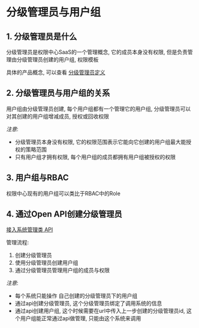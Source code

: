 # 分级管理员与用户组

## 1. 分级管理员是什么

分级管理员是权限中心SaaS的一个管理概念, 它的成员本身没有权限, 但是负责管理由分级管理员创建的用户组, 权限模板

具体的产品概念, 可以查看 [分级管理员定义](../../../../1.12/UserGuide/Feature/GradingManager.md)

## 2. 分级管理员与用户组的关系

用户组由分级管理员创建, 每个用户组都有一个管理它的用户组, 分级管理员可以对其创建的用户组增减成员, 授权或回收权限

*注意*:

- 分级管理员本身没有权限, 它的权限范围表示它能向它创建的用户组最大能授权的策略范围
- 只有用户组才拥有权限, 每个用户组的成员都拥有用户组被授权的权限

## 3. 用户组与RBAC

权限中心现有的用户组可以类比于RBAC中的Role

## 4. 通过Open API创建分级管理员

[接入系统管理类 API](../../../Reference/API/10-Management/00-API.md)

管理流程:

1. 创建分级管理员
2. 使用分级管理员创建用户组
3. 通过分级管理员管理用户组的成员与权限

*注意*:

- 每个系统只能操作 自己创建的分级管理员下的用户组
- 通过api创建分级管理员, 这个分级管理员绑定了调用系统的信息
- 通过api创建用户组, 这个时候需要在url中传入上一步创建的分级管理员id, 这个用户组能正常通过api做管理, 只能由这个系统来调用

